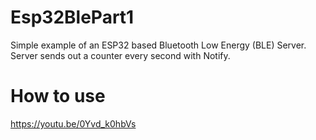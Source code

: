 # Esp32BlePart1
Simple example of an ESP32 based Bluetooth Low Energy (BLE) Server. Server sends out a counter every second with Notify.

# How to use
https://youtu.be/0Yvd_k0hbVs
